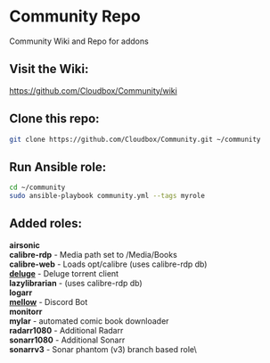 # Community Repo

Community Wiki and Repo for addons


## Visit the Wiki:

https://github.com/Cloudbox/Community/wiki

## Clone this repo:

```bash
git clone https://github.com/Cloudbox/Community.git ~/community
```

## Run Ansible role:

```bash
cd ~/community
sudo ansible-playbook community.yml --tags myrole
```
## Added roles:

**airsonic**\
**calibre-rdp** - Media path set to /Media/Books\
**calibre-web** - Loads opt/calibre  (uses calibre-rdp db)\
**[deluge](../../wiki/Deluge)** - Deluge torrent client\
**lazylibrarian** - (uses calibre-rdp db)\
**logarr**\
**[mellow](../../wiki/Mellow-Discord-Bot)** - Discord Bot\
**monitorr**\
**mylar** - automated comic book downloader\
**radarr1080** - Additional Radarr\
**sonarr1080** - Additional Sonarr\
**sonarrv3** - Sonar phantom (v3) branch based role\


